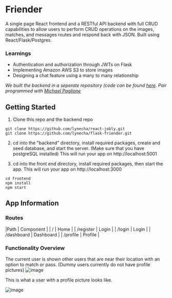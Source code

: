 # Friender
A single page React frontend and a RESTful API backend with full CRUD capabilities to allow users to perform CRUD operations on the images, matches, and messages routes and respond back with JSON. Built using React/Flask/Postgres. 

### Learnings
* Authentication and authorization through JWTs on Flask
* Implementing Amazon AWS S3 to store images
* Designing a chat feature using a many to many relationship

_We built the backend in a seperate repository (code can be found [here](https://github.com/lynecha/flask-friender). Pair programmed with [Michael Paglione](https://github.com/pagman77)_

## Getting Started

1. Clone this repo and the backend repo
```
git clone https://github.com/lynecha/react-jobly.git
git clone https://github.com/lynecha/flask-friender.git
```
2. cd into the "backend" directory, install required packages, create and seed database, and start the server. (Make sure that you have postgreSQL installed)
  This will run your app on http://localhost:5001 

3. cd into the front end directory, install required packages, then start the app. This will run your app on http://localhost:3000 

```
cd frontend
npm install
npm start
```

## App Information

### Routes

|Path | Component |
| / | Home  |
| /register  | Login  |
| /login  | Login  |
| /dashboard  | Dashboard  |
| /profile | Profile  |




### Functionality Overview
The current user is shown other users that are near their location with an option to match or pass. (Dummy users currently do not have profile pictures)
![image](https://user-images.githubusercontent.com/31969608/171570310-be9a4a6f-b29f-45a3-a1ed-abc200f24df0.png)

This is what a user with a profile picture looks like.


![image](https://user-images.githubusercontent.com/31969608/171571495-3181b170-f4e2-4e91-8daf-d9d37cbd944f.png)



